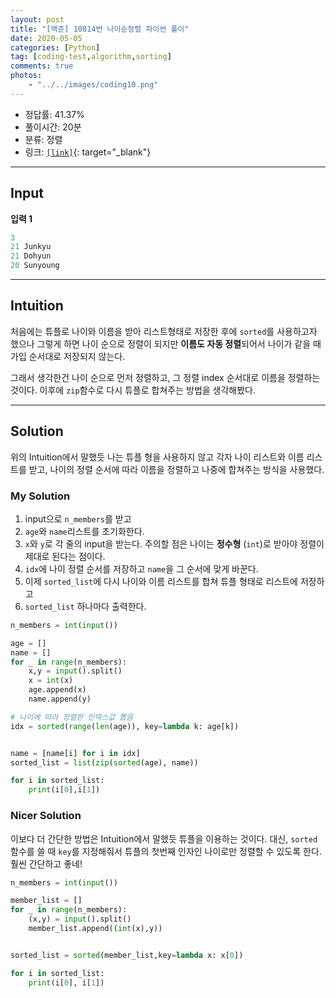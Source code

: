 ```yaml
---
layout: post
title: "[백준] 10814번 나이순정렬 파이썬 풀이"
date: 2020-05-05
categories: [Python]
tag: [coding-test,algorithm,sorting]
comments: true
photos:
    - "../../images/coding10.png"
---
```


* 정답률: 41.37%
* 풀이시간: 20분
* 분류: 정렬
* 링크: [`[link]`](https://www.acmicpc.net/problem/10814){: target="_blank"}

----
## Input

**입력 1**

~~~~python
3
21 Junkyu
21 Dohyun
20 Sunyoung
~~~~


---
## Intuition

처음에는 튜플로 나이와 이름을 받아 리스트형태로 저장한 후에 `sorted`를 사용하고자 했으나 그렇게 하면 
나이 순으로 정렬이 되지만 **이름도 자동 정렬**되어서 나이가 같을 때 가입 순서대로 저장되지 않는다.

그래서 생각한건 나이 순으로 먼저 정렬하고, 그 정렬 index 순서대로 이름을 정렬하는 것이다.
이후에 `zip`함수로 다시 튜플로 합쳐주는 방법을 생각해봤다.


--- 
## Solution

위의 Intuition에서 말했듯 나는 튜플 형을 사용하지 않고 각자 나이 리스트와 이름 리스트를 받고, 
나이의 정렬 순서에 따라 이름을 정렬하고 나중에 합쳐주는 방식을 사용했다.

### My Solution

1. input으로 `n_members`를 받고
2. `age`와 `name`리스트를 초기화한다.
3. `x`와 `y`로 각 줄의 input을 받는다. 주의할 점은 나이는 **정수형** (`int`)로 받아야 정렬이 제대로 된다는 점이다.
4. `idx`에 나이 정렬 순서를 저장하고 `name`을 그 순서에 맞게 바꾼다.
5. 이제 `sorted_list`에 다시 나이와 이름 리스트를 합쳐 튜플 형태로 리스트에 저장하고
6. `sorted_list` 하나마다 출력한다.

~~~python
n_members = int(input())

age = []
name = []
for _ in range(n_members):
    x,y = input().split()
    x = int(x)
    age.append(x)    
    name.append(y)    

# 나이에 따라 정렬한 인덱스값 뽑음
idx = sorted(range(len(age)), key=lambda k: age[k])


name = [name[i] for i in idx] 
sorted_list = list(zip(sorted(age), name))

for i in sorted_list:
    print(i[0],i[1])
~~~

### Nicer Solution

이보다 더 간단한 방법은 Intuition에서 말했듯 튜플을 이용하는 것이다.
대신, `sorted` 함수를 쓸 때 `key`를 지정해줘서 튜플의 첫번째 인자인 나이로만 정렬할 수 있도록 한다.
훨씬 간단하고 좋네!

~~~python
n_members = int(input())

member_list = []
for _ in range(n_members):
    (x,y) = input().split()
    member_list.append((int(x),y))


sorted_list = sorted(member_list,key=lambda x: x[0])

for i in sorted_list:
    print(i[0], i[1])    
~~~
